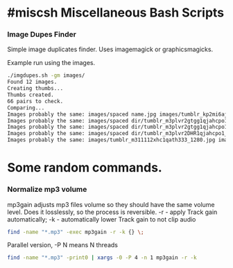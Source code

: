 #miscsh
Miscellaneous Bash Scripts
======

### Image Dupes Finder

Simple image duplicates finder. Uses imagemagick or graphicsmagicks.

Example run using the images.

```sh
./imgdupes.sh -gm images/
Found 12 images.
Creating thumbs...
Thumbs created.     
66 pairs to check.
Comparing...
Images probably the same: images/spaced name.jpg images/tumblr_kp2mi6ajzg1qzv5pwo1_500.jpg
Images probably the same: images/spaced dir/tumblr_m3plvr2gtgg1qjahcpo1_250.jpg images/spaced dir/tumblr_m3plvr2DHR1qjahcpo1_250.jpg
Images probably the same: images/spaced dir/tumblr_m3plvr2gtgg1qjahcpo1_250.jpg images/tumblr_m3plvr2DHR1qjahcpo1_250.jpg
Images probably the same: images/spaced dir/tumblr_m3plvr2DHR1qjahcpo1_250.jpg images/tumblr_m3plvr2DHR1qjahcpo1_250.jpg
Images probably the same: images/tumblr_m311112xhc1qath333_1280.jpg images/dir/tumblr_m3pua02xhc1qathi4o1_1280.jpg
```

Some random commands.
======

### Normalize mp3 volume

mp3gain adjusts mp3 files volume so they should have the same volume level. Does it losslessly, so the process is reversible.
-r - apply Track gain automatically; -k - automatically lower Track gain to not clip audio

```sh
find -name "*.mp3" -exec mp3gain -r -k {} \;
```
Parallel version, -P N means N threads
```sh
find -name "*.mp3" -print0 | xargs -0 -P 4 -n 1 mp3gain -r -k
```